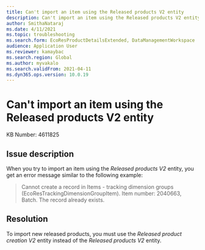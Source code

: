 ```yaml
---
title: Can't import an item using the Released products V2 entity
description: Can't import an item using the Released products V2 entity
author: SmithaNataraj
ms.date: 4/11/2021
ms.topic: troubleshooting
ms.search.form: EcoResProductDetailsExtended, DataManagementWorkspace
audience: Application User
ms.reviewer: kamaybac
ms.search.region: Global
ms.author: myvakalo
ms.search.validFrom: 2021-04-11
ms.dyn365.ops.version: 10.0.19
---
```


# Can't import an item using the Released products V2 entity

KB Number: 4611825

## Issue description

When you try to import an item using the *Released products V2* entity, you get an error message similar to the following example:

> Cannot create a record in Items - tracking dimension groups (EcoResTrackingDimensionGroupItem). Item number: 2040663, Batch. The record already exists.

## Resolution

To import new released products, you must use the *Released product creation V2* entity instead of the *Released products V2* entity.  
